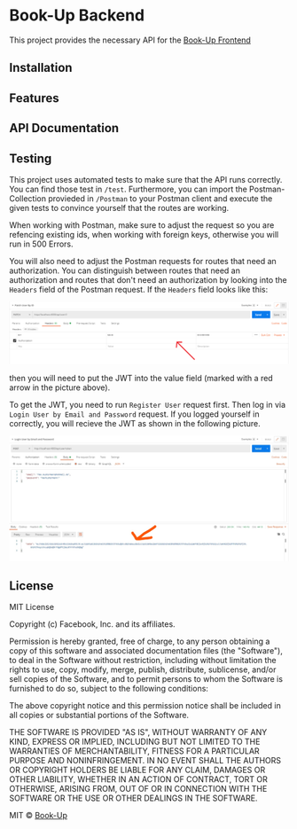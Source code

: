 # Book-Up Backend
This project provides the necessary API for the [Book-Up Frontend](https://code.fbi.h-da.de/bookup/bookup-frontend)

## Installation




## Features



## API Documentation

## Testing


This project uses automated tests to make sure that the API runs correctly. You can find those test in `/test`.
Furthermore, you can import the Postman-Collection provieded in `/Postman` to your Postman client and execute the given tests to convince yourself that the routes are working.  


When working with Postman, make sure to adjust the request so you are refencing existing ids, when working with foreign keys, otherwise you will run in 500 Errors. 

You will also need to adjust the Postman requests for routes that need an authorization. You can distinguish between routes that need an authorization and routes that don't need an authorization by looking into the `Headers` field of the Postman request. 
If the `Headers` field looks like this:

![Postman Request with Authorization Header](images/With_Authorization.png)

then you will need to put the JWT into the value field (marked with a red arrow in the picture above).

To get the JWT, you need to run `Register User` request first. Then log in via `Login User by Email and Password` request. If you logged yourself in correctly, you will recieve the JWT as shown in the following picture.     

![Login returns JWT](images/Login_returns_JWT_LI.jpg)


## License
MIT License

Copyright (c) Facebook, Inc. and its affiliates.

Permission is hereby granted, free of charge, to any person obtaining a copy
of this software and associated documentation files (the "Software"), to deal
in the Software without restriction, including without limitation the rights
to use, copy, modify, merge, publish, distribute, sublicense, and/or sell
copies of the Software, and to permit persons to whom the Software is
furnished to do so, subject to the following conditions:

The above copyright notice and this permission notice shall be included in all
copies or substantial portions of the Software.

THE SOFTWARE IS PROVIDED "AS IS", WITHOUT WARRANTY OF ANY KIND, EXPRESS OR
IMPLIED, INCLUDING BUT NOT LIMITED TO THE WARRANTIES OF MERCHANTABILITY,
FITNESS FOR A PARTICULAR PURPOSE AND NONINFRINGEMENT. IN NO EVENT SHALL THE
AUTHORS OR COPYRIGHT HOLDERS BE LIABLE FOR ANY CLAIM, DAMAGES OR OTHER
LIABILITY, WHETHER IN AN ACTION OF CONTRACT, TORT OR OTHERWISE, ARISING FROM,
OUT OF OR IN CONNECTION WITH THE SOFTWARE OR THE USE OR OTHER DEALINGS IN THE
SOFTWARE.

MIT © [Book-Up]()